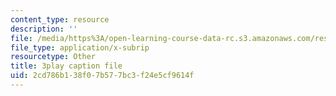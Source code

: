 ```yaml
---
content_type: resource
description: ''
file: /media/https%3A/open-learning-course-data-rc.s3.amazonaws.com/res-6-012-introduction-to-probability-spring-2018/2cd786b138f07b577bc3f24e5cf9614f_7nu97OYx4X4.srt
file_type: application/x-subrip
resourcetype: Other
title: 3play caption file
uid: 2cd786b1-38f0-7b57-7bc3-f24e5cf9614f
---
```

